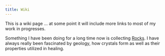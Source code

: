 ```yaml
---
title: Wiki
---
```

<style> 
  body {
  background-image: url(images/coffeebean_wiki.jpeg);
  background-repeat:repeat; 
  background-size: 10em;
}
</style>



This is a wiki page ... at some point it will include more links to most of my work in progresses. 

Something I have been doing for a long time now is collecting [Rocks](rocks.html). I have always really been fascinated by geology, how crystals form as well as their properties utilized in healing. 
 